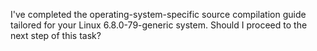 I've completed the operating-system-specific source compilation guide tailored for your Linux 6.8.0-79-generic system. Should I proceed to the next step of this task?
